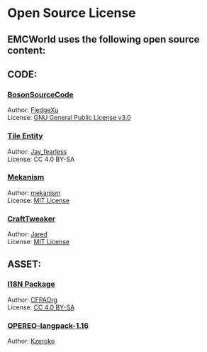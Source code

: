 # Open Source License
## EMCWorld uses the following open source content:
  
## CODE:
  
### [BosonSourceCode](https://github.com/FledgeXu/BosonSourceCode)
Author: [FledgeXu](https://github.com/FledgeXu)  
License: [GNU General Public License v3.0](https://github.com/FledgeXu/BosonSourceCode/blob/master/LICENSE.txt)
  
### [Tile Entity](https://blog.csdn.net/Jay_fearless/article/details/125549815)  
Author: [Jay_fearless](https://blog.csdn.net/Jay_fearless)  
License: CC 4.0 BY-SA 

### [Mekanism](https://github.com/mekanism/Mekanism)  
Author: [mekanism](https://github.com/mekanism)  
License: [MIT License](https://github.com/mekanism/Mekanism/blob/1.16.x/LICENSE) 
  
### [CraftTweaker](https://github.com/CraftTweaker/CraftTweaker)  
Author: [Jared](https://github.com/jaredlll08)  
License: [MIT License](https://github.com/CraftTweaker/CraftTweaker/blob/1.16/LICENSE)

## ASSET:  
  
### [I18N Package](https://github.com/CFPAOrg/Minecraft-Mod-Language-Package)
Author: [CFPAOrg](https://github.com/CFPAOrg)  
License: [CC 4.0 BY-SA](https://github.com/CFPAOrg/Minecraft-Mod-Language-Package/blob/main/LICENSE)
  
### [OPEREO-langpack-1.16](https://github.com/Kzeroko/OPEREO-langpack-1.16)  
Author: [Kzeroko](https://github.com/Kzeroko)